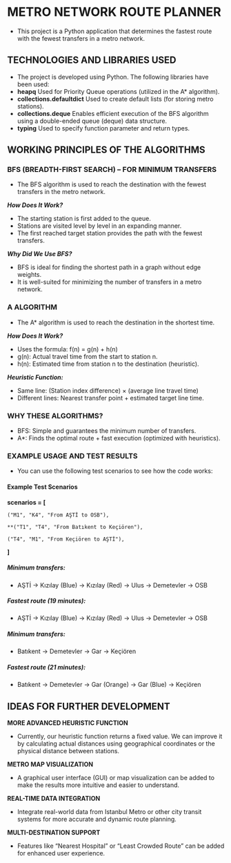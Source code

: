 # METRO NETWORK ROUTE PLANNER
- This project is a Python application that determines the fastest route with the fewest transfers in a metro network.

## TECHNOLOGIES AND LIBRARIES USED

- The project is developed using Python. The following libraries have been used:
- **heapq** Used for Priority Queue operations (utilized in the A* algorithm).
- **collections.defaultdict** Used to create default lists (for storing metro stations).
- **collections.deque** Enables efficient execution of the BFS algorithm using a double-ended queue (deque) data structure.
- **typing** Used to specify function parameter and return types.

## WORKING PRINCIPLES OF THE ALGORITHMS

### BFS (BREADTH-FIRST SEARCH) – FOR MINIMUM TRANSFERS
- The BFS algorithm is used to reach the destination with the fewest transfers in the metro network.

***How Does It Work?***

- The starting station is first added to the queue.
- Stations are visited level by level in an expanding manner.
- The first reached target station provides the path with the fewest transfers.

***Why Did We Use BFS?***

- BFS is ideal for finding the shortest path in a graph without edge weights.
- It is well-suited for minimizing the number of transfers in a metro network.

### A ALGORITHM
- The A* algorithm is used to reach the destination in the shortest time.

***How Does It Work?***

- Uses the formula: f(n) = g(n) + h(n)
- g(n): Actual travel time from the start to station n.
- h(n): Estimated time from station n to the destination (heuristic).

***Heuristic Function:***

- Same line: (Station index difference) × (average line travel time)
- Different lines: Nearest transfer point + estimated target line time.

### WHY THESE ALGORITHMS?
- BFS: Simple and guarantees the minimum number of transfers.
- A*: Finds the optimal route + fast execution (optimized with heuristics).

### EXAMPLE USAGE AND TEST RESULTS
- You can use the following test scenarios to see how the code works:

#### Example Test Scenarios
**scenarios = [**

    ("M1", "K4", "From AŞTİ to OSB"),
    
    **("T1", "T4", "From Batıkent to Keçiören"),
    
    ("T4", "M1", "From Keçiören to AŞTİ"),
    
**]**

##### Minimum transfers:
- AŞTİ → Kızılay (Blue) → Kızılay (Red) → Ulus → Demetevler → OSB

##### Fastest route (19 minutes):
- AŞTİ → Kızılay (Blue) → Kızılay (Red) → Ulus → Demetevler → OSB

##### Minimum transfers:
- Batıkent → Demetevler → Gar → Keçiören

##### Fastest route (21 minutes):
- Batıkent → Demetevler → Gar (Orange) → Gar (Blue) → Keçiören

## IDEAS FOR FURTHER DEVELOPMENT

**MORE ADVANCED HEURISTIC FUNCTION**
- Currently, our heuristic function returns a fixed value. We can improve it by calculating actual distances using geographical coordinates or the physical distance between stations.

**METRO MAP VISUALIZATION**
- A graphical user interface (GUI) or map visualization can be added to make the results more intuitive and easier to understand.

**REAL-TIME DATA INTEGRATION**
- Integrate real-world data from Istanbul Metro or other city transit systems for more accurate and dynamic route planning.

**MULTI-DESTINATION SUPPORT**
- Features like “Nearest Hospital” or “Least Crowded Route” can be added for enhanced user experience.
